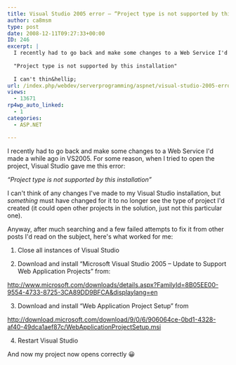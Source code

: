 ```yaml
---
title: Visual Studio 2005 error – “Project type is not supported by this installation”
author: ca8msm
type: post
date: 2008-12-11T09:27:33+00:00
ID: 246
excerpt: |
  I recently had to go back and make some changes to a Web Service I'd made a while ago in VS2005. For some reason, when I tried to open the project, Visual Studio gave me this error:
  
  "Project type is not supported by this installation"
  
  I can't thin&hellip;
url: /index.php/webdev/serverprogramming/aspnet/visual-studio-2005-error-project-type-is/
views:
  - 13671
rp4wp_auto_linked:
  - 1
categories:
  - ASP.NET

---
```

I recently had to go back and make some changes to a Web Service I'd made a while ago in VS2005. For some reason, when I tried to open the project, Visual Studio gave me this error:

_“Project type is not supported by this installation”_

I can't think of any changes I've made to my Visual Studio installation, but _something_ must have changed for it to no longer see the type of project I'd created (it could open other projects in the solution, just not this particular one).

Anyway, after much searching and a few failed attempts to fix it from other posts I'd read on the subject, here's what worked for me:

1. Close all instances of Visual Studio

2. Download and install “Microsoft Visual Studio 2005 – Update to Support Web Application Projects” from:

http://www.microsoft.com/downloads/details.aspx?FamilyId=8B05EE00-9554-4733-8725-3CA89DD9BFCA&displaylang=en

3. Download and install “Web Application Project Setup” from

http://download.microsoft.com/download/9/0/6/906064ce-0bd1-4328-af40-49dca1aef87c/WebApplicationProjectSetup.msi

4. Restart Visual Studio

And now my project now opens correctly 😀